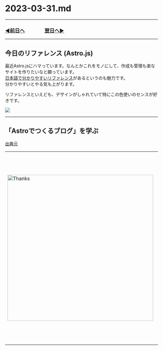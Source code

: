 # 2023-03-31.md

---
### [◀️前日へ](https://github.com/yuasys/chatty-journal/blob/main/2023/03/2023-03-30.md)&emsp;&emsp;&emsp;&emsp;[翌日へ▶️](https://github.com/yuasys/chatty-journal/blob/main/2023/04/2023-04-01.md)

---

## 今日のリファレンス (Astro.js)

最近Astro.jsにハマっています。なんとかこれをモノにして、作成も管理も楽なサイトを作りたいなと願っています。  
[日本語で分かりやすいリファレンス](https://docs.astro.build/ja/reference/configuration-reference/)があるというのも魅力です。  
分かりやすいとやる気も上がります。  

リファレンスといえども、デザインがしゃれていて特にこの色使いのセンスが好きです。

![](https://i.imgur.com/X9PY84v.png)


---

「Astroでつくるブログ」を学ぶ
---

[出典元](https://hackmd.io/@yuasys/B1UwxlHWn)

<table>
    <tr>
        <td><a href="https://youtu.be/tgW_GnfMr8o"><img src="https://i.imgur.com/gj4D9Rz.png" alt="Thanks" width="480px"></a></td>
        <td style="vertical-align:top;"> 2023年2月にハマっていたAstro.jsの学習の続きをやってみました。左の画像をクリックすると教材にアクセスできます。<br>&emsp;<br>&emsp;<br>&emsp;<br>&emsp;<br>&emsp;<br>&emsp;<br>&emsp;<br>&emsp;<br>&emsp;<br></td>
    </tr>
</table>

